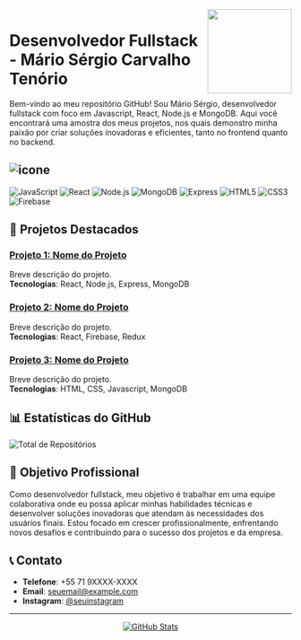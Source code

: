 <!-- Imagem alinhada à direita -->
<img align="right" src="URL_DA_IMAGEM" width="150"/>

# Desenvolvedor Fullstack - Mário Sérgio Carvalho Tenório

Bem-vindo ao meu repositório GitHub! Sou Mário Sérgio, desenvolvedor fullstack com foco em Javascript, React, Node.js e MongoDB. Aqui você encontrará uma amostra dos meus projetos, nos quais demonstro minha paixão por criar soluções inovadoras e eficientes, tanto no frontend quanto no backend.

## ![icone](https://img.shields.io/badge/Languages-and-Tools-informational?style=flat&logo=javascript&color=blue)

![JavaScript](https://img.shields.io/badge/-JavaScript-F7DF1E?style=flat&logo=javascript&logoColor=white)
![React](https://img.shields.io/badge/-React-61DAFB?style=flat&logo=react&logoColor=white)
![Node.js](https://img.shields.io/badge/-Node.js-339933?style=flat&logo=node.js&logoColor=white)
![MongoDB](https://img.shields.io/badge/-MongoDB-47A248?style=flat&logo=mongodb&logoColor=white)
![Express](https://img.shields.io/badge/-Express.js-000000?style=flat&logo=express&logoColor=white)
![HTML5](https://img.shields.io/badge/-HTML5-E34F26?style=flat&logo=html5&logoColor=white)
![CSS3](https://img.shields.io/badge/-CSS3-1572B6?style=flat&logo=css3&logoColor=white)
![Firebase](https://img.shields.io/badge/-Firebase-FFCA28?style=flat&logo=firebase&logoColor=white)

## 📌 Projetos Destacados

### [Projeto 1: Nome do Projeto](https://github.com/seuusuario/nome-do-projeto)
Breve descrição do projeto.  
**Tecnologias**: React, Node.js, Express, MongoDB

### [Projeto 2: Nome do Projeto](https://github.com/seuusuario/nome-do-projeto)
Breve descrição do projeto.  
**Tecnologias**: React, Firebase, Redux

### [Projeto 3: Nome do Projeto](https://github.com/seuusuario/nome-do-projeto)
Breve descrição do projeto.  
**Tecnologias**: HTML, CSS, Javascript, MongoDB

## 📊 Estatísticas do GitHub

![Total de Repositórios](https://img.shields.io/badge/Total_de_repositórios-10-blue?style=flat&logo=github)

## 🚀 Objetivo Profissional

Como desenvolvedor fullstack, meu objetivo é trabalhar em uma equipe colaborativa onde eu possa aplicar minhas habilidades técnicas e desenvolver soluções inovadoras que atendam às necessidades dos usuários finais. Estou focado em crescer profissionalmente, enfrentando novos desafios e contribuindo para o sucesso dos projetos e da empresa.

## 📞 Contato

- **Telefone**: +55 71 9XXXX-XXXX
- **Email**: [seuemail@example.com](mailto:seuemail@example.com)
- **Instagram**: [@seuinstagram](https://instagram.com/seuinstagram)

---

<div align="center">
  <a href="https://github.com/mariocarvalho-2205">
    <img src="https://github-readme-stats.vercel.app/api?username=mariocarvalho-2205&show_icons=true&theme=radical" alt="GitHub Stats" />
  </a>
</div>
